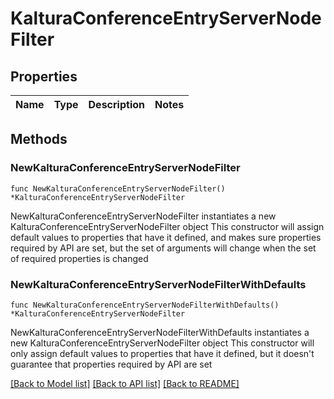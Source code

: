 # KalturaConferenceEntryServerNodeFilter

## Properties

Name | Type | Description | Notes
------------ | ------------- | ------------- | -------------

## Methods

### NewKalturaConferenceEntryServerNodeFilter

`func NewKalturaConferenceEntryServerNodeFilter() *KalturaConferenceEntryServerNodeFilter`

NewKalturaConferenceEntryServerNodeFilter instantiates a new KalturaConferenceEntryServerNodeFilter object
This constructor will assign default values to properties that have it defined,
and makes sure properties required by API are set, but the set of arguments
will change when the set of required properties is changed

### NewKalturaConferenceEntryServerNodeFilterWithDefaults

`func NewKalturaConferenceEntryServerNodeFilterWithDefaults() *KalturaConferenceEntryServerNodeFilter`

NewKalturaConferenceEntryServerNodeFilterWithDefaults instantiates a new KalturaConferenceEntryServerNodeFilter object
This constructor will only assign default values to properties that have it defined,
but it doesn't guarantee that properties required by API are set


[[Back to Model list]](../README.md#documentation-for-models) [[Back to API list]](../README.md#documentation-for-api-endpoints) [[Back to README]](../README.md)


